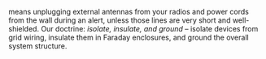 means unplugging external antennas from your radios and power cords from the wall during an alert, unless those lines are very short and well-shielded. Our doctrine: _isolate, insulate, and ground_ – isolate devices from grid wiring, insulate them in Faraday enclosures, and ground the overall system structure.